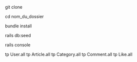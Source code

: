 git clone 

cd nom_du_dossier 

bundle install 

rails db:seed 

rails console 

tp User.all
tp Article.all
tp Category.all
tp Comment.all
tp Like.all
